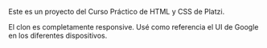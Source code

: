 Este es un proyecto del Curso Práctico de HTML y CSS de Platzi.

El clon es completamente responsive. Usé como referencia el UI de Google en los diferentes dispositivos.
